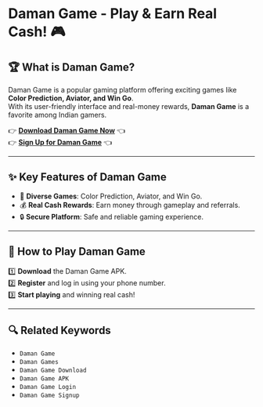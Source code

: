 # Daman Game - Play & Earn Real Cash! 🎮 

## 🏆 What is Daman Game?  
Daman Game is a popular gaming platform offering exciting games like **Color Prediction, Aviator, and Win Go**.  
With its user-friendly interface and real-money rewards, **Daman Game** is a favorite among Indian gamers.  

👉 **[Download Daman Game Now](#)** 👈  
👉 **[Sign Up for Daman Game](#)** 👈  

---

## ✨ Key Features of Daman Game  
- 🎲 **Diverse Games**: Color Prediction, Aviator, and Win Go.  
- 💰 **Real Cash Rewards**: Earn money through gameplay and referrals.  
- 🔒 **Secure Platform**: Safe and reliable gaming experience.  

---

## 🎯 How to Play Daman Game  
1️⃣ **Download** the Daman Game APK.  
2️⃣ **Register** and log in using your phone number.  
3️⃣ **Start playing** and winning real cash!  

---

## 🔍 Related Keywords  
- `Daman Game`  
- `Daman Games`  
- `Daman Game Download`  
- `Daman Game APK`  
- `Daman Game Login`  
- `Daman Game Signup`  
